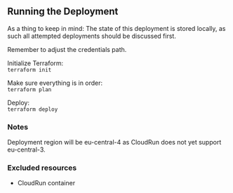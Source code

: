 ## Running the Deployment

As a thing to keep in mind:
The state of this deployment is stored
locally, as such all attempted deployments
should be discussed first.  

Remember to adjust the credentials path.

Initialize Terraform:  
``terraform init``

Make sure everything is in order:  
``terraform plan``

Deploy:  
``terraform deploy``

### Notes

Deployment region will be eu-central-4 as
CloudRun does not yet support eu-central-3.  

### Excluded resources

- CloudRun container
